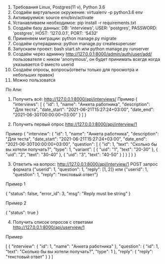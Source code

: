 1. Требования Linux, Postgres(11 v), Python 3.6
2. Создаём виртуальное окружение: virtualenv -p python3.6 env
3. Активируемся: source env/bin/activate
4. Устанавливаем необходимое: pip install -r requirements.txt
5. Создаём базу данных: DB: 'interviews', USER: 'postgres', PASSWORD: 'postgres', HOST: '127.0.0.1', PORT: '5432'
6. Применяем миграции: python manage.py migrate
7. Создаём суперадмина: python manage.py createsuperuser
8. Запускаем проект: bash start.sh или python manage.py runserver
9. Создаём через админку http://127.0.0.1:8000/admin/auth/user/add/ пользователя с ником 'anonymous', он будет принимать всегде когда указывается 0 вместо userid
10. Создаём опросы, вопросы(ответы только для просмотра и небольших правок)
11. Можно пользоватся

По Апи:
1. Получить всё: http://127.0.0.1:8000/api/interviews/
Пример
{
    "interviews": [
        {
            "id": 1,
            "name": "Анкета работника",
            "description": "Для теста",
            "date_start": "2021-06-21T15:27:24+03:00",
            "date_end": "2021-06-30T00:00:00+03:00"
        }
    ]
}

2. Получить первый опрос http://127.0.0.1:8000/api/interview/1

Пример
{
    "interview": {
        "id": 1,
        "name": "Анкета работника",
        "description": "Для теста",
        "date_start": "2021-06-21T15:27:24+03:00",
        "date_end": "2021-06-30T00:00:00+03:00",
        "question": [
            {
                "id": 1,
                "text": "Сколько бы вы хотели получать?",
                "type": 1,
                "variant": [
                    {
                        "uid": "1",
                        "text": "20-30"
                    },
                    {
                        "uid": "2",
                        "text": "30-40"
                    },
                    {
                        "uid": "3",
                        "text": "40-50"
                    }
                ]
            }
        ]
    }
}

3. Ответить на вопрос: http://127.0.0.1:8000/api/interview/1 POST запрос формата {"userid": 1, "question": 1, "reply": [1, 2]} или {"userid": 1, "question": 1, "reply": "текстовый ответ"}

Пример 1

{
    "status": false,
    "error_id": 3,
    "msg": "Reply must be string"
}

Пример 2

{
    "status": true
}

4. Получить список опросов с ответами http://127.0.0.1:8000/api/userview/1

Пример

[
    {
        "interview": {
            "id": 1,
            "name": "Анкета работника"
        },
        "question": {
            "id": 1,
            "text": "Сколько бы вы хотели получать?",
            "type": 1
        },
        "reply": {
            "reply": "текстовый ответ"
        }
    }
]